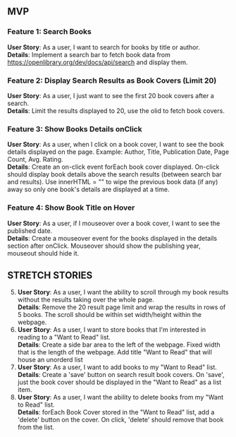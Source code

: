 ## MVP 
### Feature 1: Search Books
**User Story**: As a user, I want to search for books by title or author. <br>
**Details**: Implement a search bar to fetch book data from https://openlibrary.org/dev/docs/api/search and display them.
### Feature 2: Display Search Results as Book Covers (Limit 20)
**User Story**: As a user, I just want to see the first 20 book covers after a search. <br>
**Details**: Limit the results displayed to 20, use the olid to fetch book covers.
### Feature 3: Show Books Details onClick
**User Story**: As a user, when I click on a book cover, I want to see the book details displayed on the page. Example: Author, Title, Publication Date, Page Count, Avg. Rating. <br>
**Details**: Create an on-click event forEach book cover displayed. On-click should display book details above the search results (between search bar and results). Use innerHTML = "" to wipe the previous book data (if any) away so only one book's details are displayed at a time.
### Feature 4: Show Book Title on Hover
**User Story**: As a user, if I mouseover over a book cover, I want to see the published date. <br>
**Details**: Create a mouseover event for the books displayed in the details section after onClick. Mouseover should show the publishing year, mouseout should hide it. 

## STRETCH STORIES
5. **User Story**: As a user, I want the ability to scroll through my book results without the results taking over the whole page. <br>
   **Details**: Remove the 20 result page limit and wrap the results in rows of 5 books. The scroll should be within set width/height within the webpage.
6. **User Story**: As a user, I want to store books that I'm interested in reading to a "Want to Read" list. <br>
   **Details**: Create a side bar area to the left of the webpage. Fixed width that is the length of the webpage. Add title "Want to Read" that will house an unorderd list
7. **User Story**: As a user, I want to add books to my "Want to Read" list. <br>
   **Details**: Create a 'save' button on search result book covers. On 'save', just the book cover should be displayed in the "Want to Read" as a list item.
8. **User Story**: As a user, I want the ability to delete books from my "Want to Read" list. <br>
   **Details**: forEach Book Cover stored in the "Want to Read" list, add a 'delete' button on the cover. On click, 'delete' should remove that book from the list.
